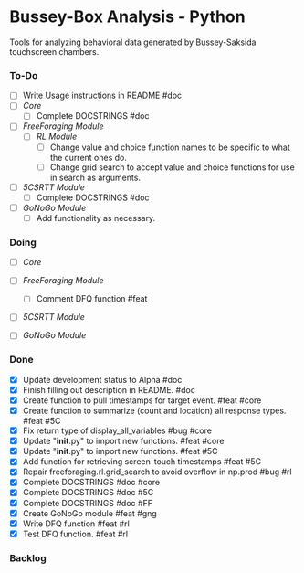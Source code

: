 # Bussey-Box Analysis - Python
Tools for analyzing behavioral data generated by Bussey-Saksida touchscreen chambers. 


### To-Do
- [ ] Write Usage instructions in README #doc
- [ ] _Core_
	- [ ] Complete DOCSTRINGS #doc
- [ ] _FreeForaging Module_
	- [ ] _RL Module_
		- [ ] Change value and choice function names to be specific to what the current ones do. 
    	- [ ] Change grid search to accept value and choice functions for use in search as arguments.  

- [ ] _5CSRTT Module_
	- [ ] Complete DOCSTRINGS #doc
- [ ] _GoNoGo Module_
	- [ ] Add functionality as necessary. 

### Doing
- [ ] _Core_
- [ ] _FreeForaging Module_
	- [ ] Comment DFQ function #feat
- [ ] _5CSRTT Module_
- [ ] _GoNoGo Module_




### Done
- [X] Update development status to Alpha #doc
- [X] Finish filling out description in README. #doc
- [X] Create function to pull timestamps for target event. #feat #core
- [X] Create function to summarize (count and location) all response types. #feat #5C
- [X] Fix return type of display_all_variables #bug #core
- [X] Update "__init__.py" to import new functions. #feat #core
- [X] Update "__init__.py" to import new functions. #feat #5C
- [X] Add function for retrieving screen-touch timestamps #feat #5C
- [X] Repair freeforaging.rl.grid_search to avoid overflow in np.prod #bug #rl
- [X] Complete DOCSTRINGS #doc #core
- [X] Complete DOCSTRINGS #doc #5C
- [X] Complete DOCSTRINGS #doc #FF
- [X] Create GoNoGo module #feat #gng
- [X] Write DFQ function #feat #rl
- [X] Test DFQ function. #feat #rl

### Backlog

